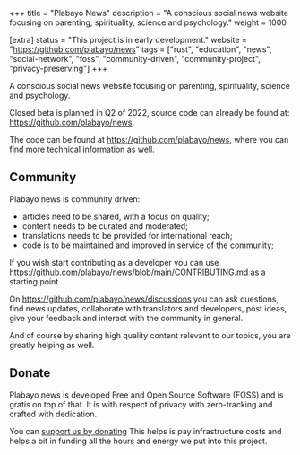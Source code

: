 +++
title = "Plabayo News"
description = "A conscious social news website focusing on parenting, spirituality, science and psychology."
weight = 1000

[extra]
status = "This project is in early development."
website = "https://github.com/plabayo/news"
tags = ["rust", "education", "news", "social-network", "foss", "community-driven", "community-project", "privacy-preserving"]
+++

A conscious social news website focusing on parenting, spirituality, science and psychology.

Closed beta is planned in Q2 of 2022, source code can already be found at: <https://github.com/plabayo/news>.

The code can be found at <https://github.com/plabayo/news>,
where you can find more technical information as well.

## Community

Plabayo news is community driven:

- articles need to be shared, with a focus on quality;
- content needs to be curated and moderated;
- translations needs to be provided for international reach;
- code is to be maintained and improved in service of the community;

If you wish start contributing as a developer you can use
<https://github.com/plabayo/news/blob/main/CONTRIBUTING.md> as a starting point.

On <https://github.com/plabayo/news/discussions> you can ask questions, find news updates,
collaborate with translators and developers, post ideas, give your feedback and interact
with the community in general.

And of course by sharing high quality content relevant to our topics,
you are greatly helping as well.

## Donate 

Plabayo news is developed Free and Open Source Software (FOSS) and is gratis on top of that.
It is with respect of privacy with zero-tracking and crafted with dedication.

You can [support us by donating](https://liberapay.com/Plabayo)
This helps is pay infrastructure costs and helps a bit in funding all the
hours and energy we put into this project.
